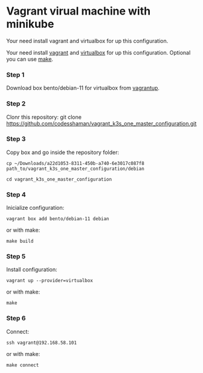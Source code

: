 # Vagrant virual machine with minikube

Your need install vagrant and virtualbox for up this configuration.

Your need install [vagrant](https://github.com/hashicorp/vagrant-installers/releases/tag/v2.3.4.dev%2Bmain "vagrant") and  [virtualbox](https://www.virtualbox.org/ "virtualbox") for up this configuration. Optional you can use [make](https://www.gnu.org/software/make/ "make").

### Step 1

Download box bento/debian-11 for virtualbox from [vagrantup](https://app.vagrantup.com/bento/boxes/debian-11.5 "vagrantup").

### Step 2

Clonr this repository: git clone https://github.com/codesshaman/vagrant_k3s_one_master_configuration.git

### Step 3

Copy box and go inside the repository folder:

``cp ~/Downloads/a22d1053-8311-450b-a740-6e3017c087f8 path_to/vagrant_k3s_one_master_configuration/debian``

``cd vagrant_k3s_one_master_configuration``

### Step 4

Inicialize configuration:

``vagrant box add bento/debian-11 debian``

or with make:

``make build``

### Step 5

Install configuration:

``vagrant up --provider=virtualbox``

or with make:

``make``

### Step 6

Connect:

``ssh vagrant@192.168.58.101``

or with make:

``make connect``
